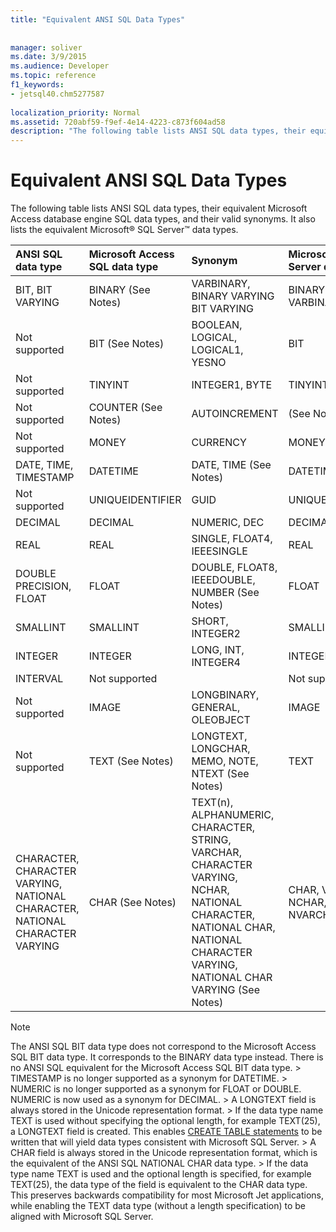 ```yaml
---
title: "Equivalent ANSI SQL Data Types"
 
 
manager: soliver
ms.date: 3/9/2015
ms.audience: Developer
ms.topic: reference
f1_keywords:
- jetsql40.chm5277587
  
localization_priority: Normal
ms.assetid: 720abf59-f9ef-4e14-4223-c873f604ad58
description: "The following table lists ANSI SQL data types, their equivalent Microsoft Access database engine SQL data types, and their valid synonyms. It also lists the equivalent Microsoft® SQL Server™ data types."
---
```


# Equivalent ANSI SQL Data Types

The following table lists ANSI SQL data types, their equivalent Microsoft Access database engine SQL data types, and their valid synonyms. It also lists the equivalent Microsoft® SQL Server™ data types.
  
|**ANSI SQL data type**|**Microsoft Access SQL data type**|**Synonym**|**Microsoft SQL Server data type**|
|:-----|:-----|:-----|:-----|
|BIT, BIT VARYING  <br/> |BINARY (See Notes)  <br/> |VARBINARY, BINARY VARYING BIT VARYING  <br/> |BINARY, VARBINARY  <br/> |
|Not supported  <br/> |BIT (See Notes)  <br/> |BOOLEAN, LOGICAL, LOGICAL1, YESNO  <br/> |BIT  <br/> |
|Not supported  <br/> |TINYINT  <br/> |INTEGER1, BYTE  <br/> |TINYINT  <br/> |
|Not supported  <br/> |COUNTER (See Notes)  <br/> |AUTOINCREMENT  <br/> |(See Notes)  <br/> |
|Not supported  <br/> |MONEY  <br/> |CURRENCY  <br/> |MONEY  <br/> |
|DATE, TIME, TIMESTAMP  <br/> |DATETIME  <br/> |DATE, TIME (See Notes)  <br/> |DATETIME  <br/> |
|Not supported  <br/> |UNIQUEIDENTIFIER  <br/> |GUID  <br/> |UNIQUEIDENTIFIER  <br/> |
|DECIMAL  <br/> |DECIMAL  <br/> |NUMERIC, DEC  <br/> |DECIMAL  <br/> |
|REAL  <br/> |REAL  <br/> |SINGLE, FLOAT4, IEEESINGLE  <br/> |REAL  <br/> |
|DOUBLE PRECISION, FLOAT  <br/> |FLOAT  <br/> |DOUBLE, FLOAT8, IEEEDOUBLE, NUMBER (See Notes)  <br/> |FLOAT  <br/> |
|SMALLINT  <br/> |SMALLINT  <br/> |SHORT, INTEGER2  <br/> |SMALLINT  <br/> |
|INTEGER  <br/> |INTEGER  <br/> |LONG, INT, INTEGER4  <br/> |INTEGER  <br/> |
|INTERVAL  <br/> |Not supported  <br/> ||Not supported  <br/> |
|Not supported  <br/> |IMAGE  <br/> |LONGBINARY, GENERAL, OLEOBJECT  <br/> |IMAGE  <br/> |
|Not supported  <br/> |TEXT (See Notes)  <br/> |LONGTEXT, LONGCHAR, MEMO, NOTE, NTEXT (See Notes)  <br/> |TEXT  <br/> |
|CHARACTER, CHARACTER VARYING, NATIONAL CHARACTER, NATIONAL CHARACTER VARYING  <br/> |CHAR (See Notes)  <br/> |TEXT(n), ALPHANUMERIC, CHARACTER, STRING, VARCHAR, CHARACTER VARYING, NCHAR, NATIONAL CHARACTER, NATIONAL CHAR, NATIONAL CHARACTER VARYING, NATIONAL CHAR VARYING (See Notes)  <br/> |CHAR, VARCHAR, NCHAR, NVARCHAR  <br/> |
   
> [!NOTE]
>  The ANSI SQL BIT data type does not correspond to the Microsoft Access SQL BIT data type. It corresponds to the BINARY data type instead. There is no ANSI SQL equivalent for the Microsoft Access SQL BIT data type. >  TIMESTAMP is no longer supported as a synonym for DATETIME. >  NUMERIC is no longer supported as a synonym for FLOAT or DOUBLE. NUMERIC is now used as a synonym for DECIMAL. >  A LONGTEXT field is always stored in the Unicode representation format. >  If the data type name TEXT is used without specifying the optional length, for example TEXT(25), a LONGTEXT field is created. This enables [CREATE TABLE statements](create-table-statement-microsoft-access-sql.md) to be written that will yield data types consistent with Microsoft SQL Server. >  A CHAR field is always stored in the Unicode representation format, which is the equivalent of the ANSI SQL NATIONAL CHAR data type. >  If the data type name TEXT is used and the optional length is specified, for example TEXT(25), the data type of the field is equivalent to the CHAR data type. This preserves backwards compatibility for most Microsoft Jet applications, while enabling the TEXT data type (without a length specification) to be aligned with Microsoft SQL Server. 
  

